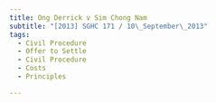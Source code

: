 ```yaml
---
title: Ong Derrick v Sim Chong Nam
subtitle: "[2013] SGHC 171 / 10\_September\_2013"
tags:
  - Civil Procedure
  - Offer to Settle
  - Civil Procedure
  - Costs
  - Principles

---
```


